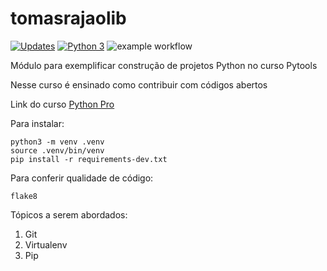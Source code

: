 # tomasrajaolib
[![Updates](https://pyup.io/repos/github/tomasrajao/libpythonpro2/shield.svg)](https://pyup.io/repos/github/tomasrajao/libpythonpro2/)
[![Python 3](https://pyup.io/repos/github/tomasrajao/libpythonpro2/python-3-shield.svg)](https://pyup.io/repos/github/tomasrajao/libpythonpro2/)
![example workflow](https://github.com/tomasrajao/tomasrajaolib/actions/workflows/test.yml/badge.svg)


Módulo para exemplificar construção de projetos Python no curso Pytools

Nesse curso é ensinado como contribuir com códigos abertos

Link do curso [Python Pro](https://plataforma.dev.pro.br)

Para instalar:
```
python3 -m venv .venv
source .venv/bin/venv
pip install -r requirements-dev.txt
```
Para conferir qualidade de código:
```git
flake8
```

Tópicos a serem abordados:
1. Git
2. Virtualenv
3. Pip